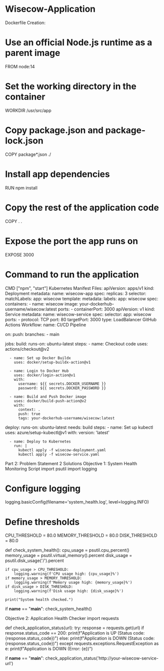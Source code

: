 # Wisecow-Application
Dockerfile Creation:
# Use an official Node.js runtime as a parent image
FROM node:14

# Set the working directory in the container
WORKDIR /usr/src/app

# Copy package.json and package-lock.json
COPY package*.json ./

# Install app dependencies
RUN npm install

# Copy the rest of the application code
COPY . .

# Expose the port the app runs on
EXPOSE 3000

# Command to run the application
CMD ["npm", "start"]
Kubernetes Manifest Files:
apiVersion: apps/v1
kind: Deployment
metadata:
  name: wisecow-app
spec:
  replicas: 3
  selector:
    matchLabels:
      app: wisecow
  template:
    metadata:
      labels:
        app: wisecow
    spec:
      containers:
      - name: wisecow
        image: your-dockerhub-username/wisecow:latest
        ports:
        - containerPort: 3000
apiVersion: v1
kind: Service
metadata:
  name: wisecow-service
spec:
  selector:
    app: wisecow
  ports:
    - protocol: TCP
      port: 80
      targetPort: 3000
  type: LoadBalancer
GitHub Actions Workflow:
name: CI/CD Pipeline

on:
  push:
    branches:
      - main

jobs:
  build:
    runs-on: ubuntu-latest
    steps:
      - name: Checkout code
        uses: actions/checkout@v2

      - name: Set up Docker Buildx
        uses: docker/setup-buildx-action@v1

      - name: Login to Docker Hub
        uses: docker/login-action@v1
        with:
          username: ${{ secrets.DOCKER_USERNAME }}
          password: ${{ secrets.DOCKER_PASSWORD }}

      - name: Build and Push Docker image
        uses: docker/build-push-action@v2
        with:
          context: .
          push: true
          tags: your-dockerhub-username/wisecow:latest

  deploy:
    runs-on: ubuntu-latest
    needs: build
    steps:
      - name: Set up kubectl
        uses: azure/setup-kubectl@v1
        with:
          version: 'latest'

      - name: Deploy to Kubernetes
        run: |
          kubectl apply -f wisecow-deployment.yaml
          kubectl apply -f wisecow-service.yaml


Part 2: Problem Statement 2 Solutions
Objective 1: System Health Monitoring Script
import psutil
import logging

# Configure logging
logging.basicConfig(filename='system_health.log', level=logging.INFO)

# Define thresholds
CPU_THRESHOLD = 80.0
MEMORY_THRESHOLD = 80.0
DISK_THRESHOLD = 80.0

def check_system_health():
    cpu_usage = psutil.cpu_percent()
    memory_usage = psutil.virtual_memory().percent
    disk_usage = psutil.disk_usage('/').percent

    if cpu_usage > CPU_THRESHOLD:
        logging.warning(f'CPU usage high: {cpu_usage}%')
    if memory_usage > MEMORY_THRESHOLD:
        logging.warning(f'Memory usage high: {memory_usage}%')
    if disk_usage > DISK_THRESHOLD:
        logging.warning(f'Disk usage high: {disk_usage}%')

    print("System health checked.")

if __name__ == "__main__":
    check_system_health()

Objective 2: Application Health Checker
import requests

def check_application_status(url):
    try:
        response = requests.get(url)
        if response.status_code == 200:
            print(f"Application is UP (Status code: {response.status_code})")
        else:
            print(f"Application is DOWN (Status code: {response.status_code})")
    except requests.exceptions.RequestException as e:
        print(f"Application is DOWN (Error: {e})")

if __name__ == "__main__":
    check_application_status('http://your-wisecow-service-url')
